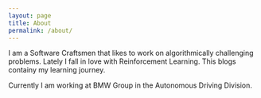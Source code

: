 ```yaml
---
layout: page
title: About
permalink: /about/
---
```


I am a Software Craftsmen that likes to work on algorithmically challenging problems. Lately I fall in love with Reinforcement Learning. This blogs containy my learning journey.

Currently I am working at BMW Group in the Autonomous Driving Division.

